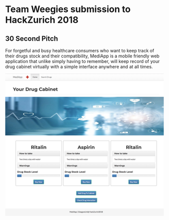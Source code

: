 # Team Weegies submission to HackZurich 2018

## 30 Second Pitch
For forgetful and busy healthcare consumers who want to keep track of their drugs stock and their compatibility, MediApp is a mobile friendly web application that unlike simply having to remember, will keep record of your drug cabinet virtually with a simple interface anywhere and at all times.

![Home Screen](screenshots/main.png)
